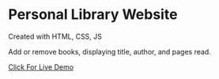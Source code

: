 # Personal Library Website

Created with HTML, CSS, JS

Add or remove books, displaying title, author, and pages read.

[Click For Live Demo](https://kasovi.github.io/library-website/)
